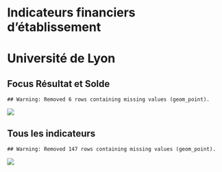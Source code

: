 Indicateurs financiers d’établissement
================

# Université de Lyon

## Focus Résultat et Solde

    ## Warning: Removed 6 rows containing missing values (geom_point).

![](université_de_lyon_files/figure-gfm/etab.focus-1.png)<!-- -->

## Tous les indicateurs

    ## Warning: Removed 147 rows containing missing values (geom_point).

![](université_de_lyon_files/figure-gfm/etab-1.png)<!-- -->
